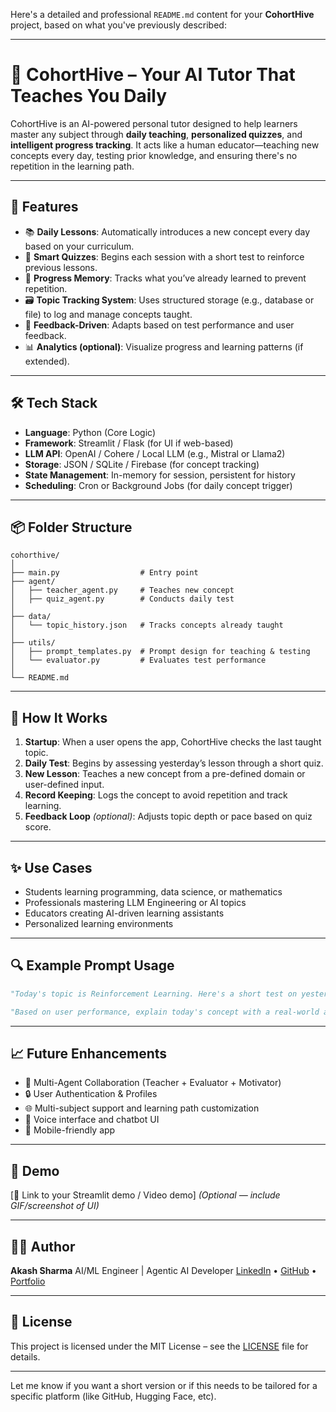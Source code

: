 Here's a detailed and professional `README.md` content for your **CohortHive** project, based on what you've previously described:

---

# 🧠 CohortHive – Your AI Tutor That Teaches You Daily

CohortHive is an AI-powered personal tutor designed to help learners master any subject through **daily teaching**, **personalized quizzes**, and **intelligent progress tracking**. It acts like a human educator—teaching new concepts every day, testing prior knowledge, and ensuring there's no repetition in the learning path.

---

## 🚀 Features

* 📚 **Daily Lessons**: Automatically introduces a new concept every day based on your curriculum.
* 🧪 **Smart Quizzes**: Begins each session with a short test to reinforce previous lessons.
* 🧠 **Progress Memory**: Tracks what you’ve already learned to prevent repetition.
* 🗃️ **Topic Tracking System**: Uses structured storage (e.g., database or file) to log and manage concepts taught.
* 🔄 **Feedback-Driven**: Adapts based on test performance and user feedback.
* 📊 **Analytics (optional)**: Visualize progress and learning patterns (if extended).

---

## 🛠️ Tech Stack

* **Language**: Python (Core Logic)
* **Framework**: Streamlit / Flask (for UI if web-based)
* **LLM API**: OpenAI / Cohere / Local LLM (e.g., Mistral or Llama2)
* **Storage**: JSON / SQLite / Firebase (for concept tracking)
* **State Management**: In-memory for session, persistent for history
* **Scheduling**: Cron or Background Jobs (for daily concept trigger)

---

## 📦 Folder Structure

```plaintext
cohorthive/
│
├── main.py                  # Entry point
├── agent/
│   ├── teacher_agent.py     # Teaches new concept
│   ├── quiz_agent.py        # Conducts daily test
│
├── data/
│   └── topic_history.json   # Tracks concepts already taught
│
├── utils/
│   ├── prompt_templates.py  # Prompt design for teaching & testing
│   └── evaluator.py         # Evaluates test performance
│
└── README.md
```

---

## 🧠 How It Works

1. **Startup**: When a user opens the app, CohortHive checks the last taught topic.
2. **Daily Test**: Begins by assessing yesterday’s lesson through a short quiz.
3. **New Lesson**: Teaches a new concept from a pre-defined domain or user-defined input.
4. **Record Keeping**: Logs the concept to avoid repetition and track learning.
5. **Feedback Loop** *(optional)*: Adjusts topic depth or pace based on quiz score.

---

## ✨ Use Cases

* Students learning programming, data science, or mathematics
* Professionals mastering LLM Engineering or AI topics
* Educators creating AI-driven learning assistants
* Personalized learning environments

---

## 🔍 Example Prompt Usage

```python
"Today's topic is Reinforcement Learning. Here's a short test on yesterday’s lesson: Transformers."
```

```python
"Based on user performance, explain today's concept with a real-world analogy and code snippet."
```

---

## 📈 Future Enhancements

* 🧠 Multi-Agent Collaboration (Teacher + Evaluator + Motivator)
* 🔒 User Authentication & Profiles
* 🌐 Multi-subject support and learning path customization
* 💬 Voice interface and chatbot UI
* 📱 Mobile-friendly app

---

## 🤖 Demo

\[🔗 Link to your Streamlit demo / Video demo]
*(Optional — include GIF/screenshot of UI)*

---

## 🧑‍💻 Author

**Akash Sharma**
AI/ML Engineer | Agentic AI Developer
[LinkedIn](#) • [GitHub](#) • [Portfolio](#)

---

## 📜 License

This project is licensed under the MIT License – see the [LICENSE](LICENSE) file for details.

---

Let me know if you want a short version or if this needs to be tailored for a specific platform (like GitHub, Hugging Face, etc).
